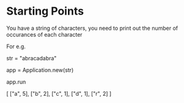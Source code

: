 # Starting Points

You have a string of characters, you need to print out the number of occurances of each character

For e.g.

str = "abracadabra"

app = Application.new(str)


app.run

[
  ["a", 5],
  ["b", 2],
  ["c", 1],
  ["d", 1],
  ["r", 2]
]



